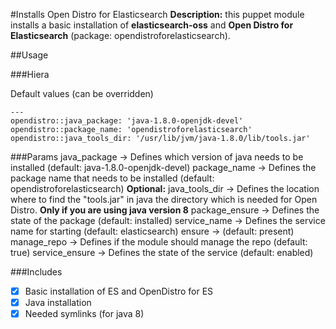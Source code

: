 #Installs Open Distro for Elasticsearch
**Description:** this puppet module installs a basic installation of **elasticsearch-oss** and **Open Distro for Elasticsearch** (package: opendistroforelasticsearch).

##Usage

###Hiera

Default values (can be overridden)
```
---
opendistro::java_package: 'java-1.8.0-openjdk-devel'
opendistro::package_name: 'opendistroforelasticsearch'
opendistro::java_tools_dir: '/usr/lib/jvm/java-1.8.0/lib/tools.jar'
```

###Params
java_package   -> Defines which version of java needs to be installed (default: java-1.8.0-openjdk-devel)
package_name   -> Defines the package name that needs to be installed (default: opendistroforelasticsearch)
**Optional:** java_tools_dir -> Defines the location where to find the "tools.jar" in java the directory which is needed for Open Distro. **Only if you are using java version 8**
package_ensure -> Defines the state of the package (default: installed)
service_name   -> Defines the service name for starting (default: elasticsearch)
ensure         -> (default: present)
manage_repo    -> Defines if the module should manage the repo (default: true)
service_ensure -> Defines the state of the service (default: enabled)

###Includes
- [x] Basic installation of ES and OpenDistro for ES
- [x] Java installation
- [x] Needed symlinks (for java 8)
